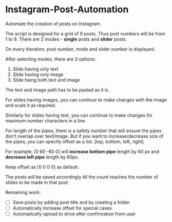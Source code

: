 # Instagram-Post-Automation
Automate the creation of posts on Instagram.

The script is designed for a grid of 9 posts. Thus post numbers will be from 1 to 9. There are 2 modes - **single** posts and **slider** posts.

On every itieration, post number, mode and slider number is displayed.

After selecting modes, there are 3 options:
1. Slide having only text
2. Slide having only image
3. Slide haing both text and image

The text and image path has to be pasted as it is.

For slides having images, you can continue to make changes with the image and scale it as required. 

Similarly for slides having text, you can continue to make changes for maximum number characters in a line.

For length of the pipes, there is a safety number that will ensure the pipes don't overlap over text/image. But if you want to increase/decrease size of the pipes, you can specify offset as a list.
[top, bottom, left, right]

For example, [0 60 -60 0] will **increase bottom pipe** length by 60 px and **decrease left pipe** length by 60px.

Keep offset as [0 0 0 0] as default.

The posts will be saved accordingly till the count reaches the number of slides to be made in that post.

Remaining work:
- [ ] Save posts by adding post title and by creating a folder
- [ ] Automatically increase offset for special cases
- [ ] Automatically upload to drive after confirmation from user
